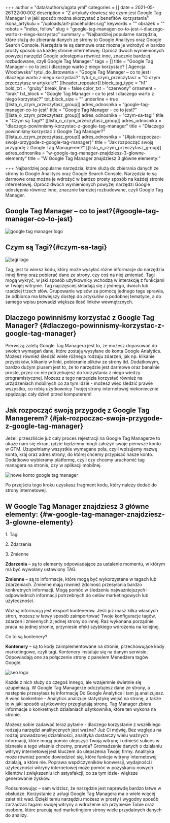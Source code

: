 +++
author = "data/authors/agata.yml"
categories = []
date = 2021-05-26T22:00:00Z
description = "Z artykuły dowiesz się czym jest Google Tag Manager i w jaki sposób można skorzystać z benefitów korzystania"
ikona_artykulu = "/uploads/art-placeholder.svg"
keywords = ""
obrazek = ""
robots = "index, follow"
slug = "google-tag-manager-co-to-jest-i-dlaczego-warto-z-niego-korzystac"
summary = "Najbardziej popularne narzędzia, które służą do zbierania danych ze strony to Google Analitycs oraz Google Search Console. Narzędzia te są darmowe oraz można je wdrożyć w bardzo prosty sposób na każdej stronie internetowej. Oprócz dwóch wymienionych powyżej narzędzi Google udostępnia również inne, znacznie bardziej rozbudowane, czyli Google Tag Manager."
tags = []
title = "Google Tag Manager – co to jest i dlaczego warto z niego korzystać? | Agencja Wrocławska"
tytul_do_listowania = "Google Tag Manager – co to jest i dlaczego warto z niego korzystać?"
tytul_o_czym_przeczytasz = "O czym przeczytasz w artykule?"
[[header_repeater]]
block_tag_type = "h1"
bold_txt = "gruby"
break_line = false
color_txt = "czerwony"
ornament = "brak"
txt_block = "Google Tag Manager – co to jest i dlaczego warto z niego korzystać?"
txt_block_size = ""
underline = true
[[lista_o_czym_przeczytasz_group]]
adres_odnosnika = "google-tag-manager-co-to-jest"
title = "Google Tag Manager - co to jest?"
[[lista_o_czym_przeczytasz_group]]
adres_odnosnika = "czym-sa-tagi"
title = "Czym są Tagi?"
[[lista_o_czym_przeczytasz_group]]
adres_odnosnika = "dlaczego-powinnismy-korzystac-z-google-tag-manager"
title = "Dlaczego powinniśmy korzystać z Google Tag Manager?"
[[lista_o_czym_przeczytasz_group]]
adres_odnosnika = "{#jak-rozpoczac-swoja-przygode-z-google-tag-manager}"
title = "Jak rozpocząć swoją przygodę z Google Tag Managerem?"
[[lista_o_czym_przeczytasz_group]]
adres_odnosnika = "w-google-tag-manager-znajdziesz-3-glowne-elementy"
title = "W Google Tag Manager znajdziesz 3 główne elementy:"

+++
Najbardziej popularne narzędzia, które służą do zbierania danych ze strony to Google Analitycs oraz Google Search Console. Narzędzia te są darmowe oraz można je wdrożyć w bardzo prosty sposób na każdej stronie internetowej. Oprócz dwóch wymienionych powyżej narzędzi Google udostępnia również inne, znacznie bardziej rozbudowane, czyli Google Tag Manager.

## Google Tag Manager – co to jest?{#google-tag-manager-co-to-jest}

![google tag manager logo](/uploads/art27-05-1.png)

## Czym są Tagi?{#czym-sa-tagi}

![tagi logo](/uploads/art27-05-2.jpg)

Tag, jest to wiersz kodu, który może wysyłać różne informacje do narzędzia innej firmy oraz pobierać dane ze strony, czy coś na niej zmieniać. Tagi mogą wykryć, w jaki sposób użytkownicy wchodzą w interakcję z funkcjami w Twojej witrynie. Tag najczęściej składają się z jednego, dwóch lub rzadziej trzech słów. Grupowanie wpisów za pomocą jednego tagu sprawia, że odbiorca ma łatwiejszy dostęp do artykułów o podobnej tematyce, a do samego wpisu prowadzi większa ilość linków wewnętrznych.

## Dlaczego powinniśmy korzystać z Google Tag Manager? {#dlaczego-powinnismy-korzystac-z-google-tag-manager}

Pierwszą zaletą Google Tag Managera jest to, że możesz dopasować do swoich wymagań dane, które zostają wysyłane do konta Google Analytics. Możesz również śledzić wiele różnego rodzaju zdarzeń, jak np. klikanie przycisków, klikanie w linki, pobieranie plików ze strony itd. Dodatkowym, bardzo dużym plusem jest to, że to narzędzie jest darmowe oraz banalnie proste, przez co nie potrzebujesz do korzystania z niego wiedzy programistycznej. Możesz z tego narzędzia korzystać również na urządzeniach mobilnych co za tym idzie - możesz więc śledzić prawie wszystko, co robią użytkownicy Twojej strony internetowej niekoniecznie spędzając cały dzień przed komputerem!

## Jak rozpocząć swoją przygodę z Google Tag Managerem? {#jak-rozpoczac-swoja-przygode-z-google-tag-manager}

Jeżeli przeszliście już cały proces rejestracji na Google Tag Managerze to ukaże nam się ekran, gdzie będziemy mogli założyć swoje pierwsze konto w GTM. Uzupełniamy wszystkie wymagane pola, czyli wpisujemy nazwę konta, kraj oraz adres strony, do której chcemy przypisać nasze konto. Dodatkowo wybieramy platformę, czyli czy chcemy uruchomić tag managera na stronie, czy w aplikacji mobilnej.

![nowe konto google tag manager](/uploads/art27-05-3.png)

Po przejściu tego kroku uzyskasz fragment kodu, który należy dodać do strony internetowej.

## W Google Tag Manager znajdziesz 3 główne elementy: {#w-google-tag-manager-znajdziesz-3-glowne-elementy}

1\. Tagi

2\. Zdarzenia

3\. Zmienne

**Zdarzenia** – są to elementy odpowiadające za ustalenie momentu, w którym ma być wywołany ustawiony TAG.

**Zmienne** – są to informacje, które mogą być wykorzystane w tagach lub zdarzeniach. Zmienne mają również zdolność przesyłania bardzo konkretnych informacji. Mogą pomóc w śledzeniu najważniejszych i odpowiednich informacji potrzebnych do celów marketingowych lub użyteczności.

Ważną informacją jest eksport kontenerów. Jeśli już masz kilka własnych stron, możesz w łatwy sposób zaimportować Twoje konfiguracje tagów, zdarzeń i zmiennych z jednej strony do innej. Raz wykonana porządnie praca na jednej stronie, przyniesie efekt szybkiego wdrożenia na kolejnej.

Co to są kontenery?

**Kontenery** – są to kody zaimplementowane na stronie, przechowujące kody marketingowe, czyli tagi. Kontenery instaluje się na danym serwisie. Odpowiadają one za połączenie strony z panelem Menedżera tagów Google.

![seo logo](/uploads/art27-05-4.png)

Każde z nich służy do czegoś innego, ale wzajemnie świetnie się uzupełniają. W Google Tag Managerze odczytujesz dane ze strony, a następnie przesyłasz tę informację Do Google Analytics i tam ją analizujesz. A więc konkretnie - Analytics analizuje statystykę wejść na stronę, a także to w jaki sposób użytkownicy przeglądają stronę. Tag Manager zbiera informacje o konkretnych działaniach użytkownika, które ten wykona na stronie.

Możesz sobie zadawać teraz pytanie - dlaczego korzystanie z wszelkiego rodzaju narzędzi analitycznych jest ważne? Już Ci mówię. Bez względu na rodzaj prowadzonej działalności, analityka dostarczy wielu ważnych informacji, które mogą pomóc ulepszyć Twoją witrynę i odnieść sukces w biznesie a tego właśnie chcemy, prawda? Gromadzenie danych o działaniu witryny internetowej jest kluczem do ulepszenia Twojej firmy. Analityka może również pomóc dowiedzieć się, które funkcje witryny internetowej działają, a które nie. Poprawa współczynników konwersji, wydajności i użyteczności witryny internetowej może pomóc w pozyskaniu nowych klientów i zwiększeniu ich satysfakcji, co za tym idzie- większe generowanie zysków.

Podsumowując – sam widzisz, że narzędzie jest naprawdę bardzo łatwe w obsłudze. Korzystanie z usługi Google Tag Managera ma o wiele więcej zalet niż wad. Dzięki temu narzędziu możesz w prosty i wygodny sposób zarządzać tagami swojej witryny a wdrożenie ich przyniesie Tobie oraz osobom, które pracują nad marketingiem strony wiele przydatnych danych do analizy.